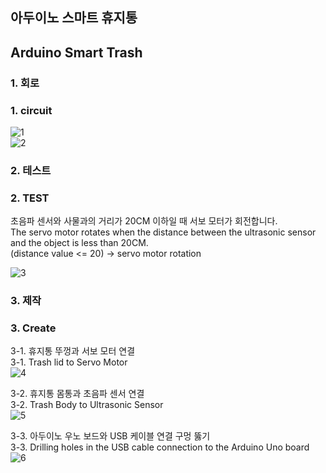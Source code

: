 ## 아두이노 스마트 휴지통   
## Arduino Smart Trash   
   
### 1. 회로   
### 1. circuit   
![1](https://user-images.githubusercontent.com/71883774/100587277-b18ba600-3333-11eb-9f34-046e6e03a350.png)   
![2](https://user-images.githubusercontent.com/71883774/100587424-e1d34480-3333-11eb-9b24-44182c5b69f2.png)   
   
   
### 2. 테스트   
### 2. TEST   
초음파 센서와 사물과의 거리가 20CM 이하일 때 서보 모터가 회전합니다.   
The servo motor rotates when the distance between the ultrasonic sensor and the object is less than 20CM.   
(distance value <= 20)    ->    servo motor rotation   
   
![3](https://user-images.githubusercontent.com/71883774/100587653-34acfc00-3334-11eb-97d9-a5b26d57109e.png)   


### 3. 제작   
### 3. Create    
3-1. 휴지통 뚜껑과 서보 모터 연결   
3-1. Trash lid to Servo Motor   
![4](https://user-images.githubusercontent.com/71883774/100588125-d2083000-3334-11eb-95f8-b9e11d4d9176.png)   
   
3-2. 휴지통 몸통과 초음파 센서 연결   
3-2. Trash Body to Ultrasonic Sensor   
![5](https://user-images.githubusercontent.com/71883774/100588126-d3395d00-3334-11eb-97be-a2c4979286e8.png)   
   
3-3. 아두이노 우노 보드와 USB 케이블 연결 구멍 뚫기   
3-3. Drilling holes in the USB cable connection to the Arduino Uno board   
![6](https://user-images.githubusercontent.com/71883774/100588130-d5032080-3334-11eb-8885-6361571af541.png)   
